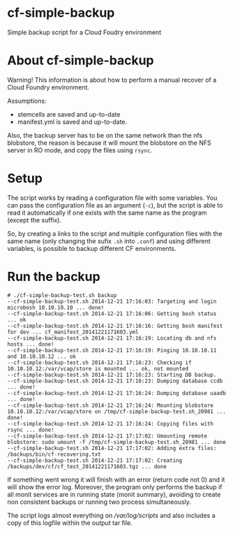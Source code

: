 cf-simple-backup
================

Simple backup script for a Cloud Foudry environment

About cf-simple-backup
=============================

Warning! This information is about how to perform a manual recover 
of a Cloud Foundry environment.

Assumptions:

 * stemcells are saved and up-to-date
 * manifest.yml is saved and up-to-date.

Also, the backup server has to be on the same network than the nfs blobstore, the
reason is because it will mount the blobstore on the NFS server in RO mode, and
copy the files using `rsync`.


Setup
=====

The script works by reading a configuration file with some variables. You can pass
the configuration file as an argument (`-c`), but the script is able to read
it automatically if one exists with the same name as the program (except the suffix).

So, by creating a links to the script and multiple configuration files with
the same name (only changing the sufix `.sh` into `.conf`) and using different 
variables, is possible to backup different CF environments.

Run the backup
==============

```
# ./cf-simple-backup-test.sh backup
--cf-simple-backup-test.sh 2014-12-21 17:16:03: Targeting and login microbosh 10.10.10.10 ... done!
--cf-simple-backup-test.sh 2014-12-21 17:16:06: Getting bosh status ... ok
--cf-simple-backup-test.sh 2014-12-21 17:16:16: Getting bosh manifest for dev ... cf_manifest_20141221171603.yml
--cf-simple-backup-test.sh 2014-12-21 17:16:19: Locating db and nfs hosts ... done!
--cf-simple-backup-test.sh 2014-12-21 17:16:19: Pinging 10.10.10.11 and 10.10.10.12 ... ok
--cf-simple-backup-test.sh 2014-12-21 17:16:23: Checking if 10.10.10.12:/var/vcap/store is mounted ... ok, not mounted
--cf-simple-backup-test.sh 2014-12-21 17:16:23: Starting DB backup.
--cf-simple-backup-test.sh 2014-12-21 17:16:23: Dumping database ccdb ... done!
--cf-simple-backup-test.sh 2014-12-21 17:16:24: Dumping database uaadb ... done!
--cf-simple-backup-test.sh 2014-12-21 17:16:24: Mounting blobstore 10.10.10.12:/var/vcap/store on /tmp/cf-simple-backup-test.sh_20981 ... done!
--cf-simple-backup-test.sh 2014-12-21 17:16:24: Copying files with rsync ... done!
--cf-simple-backup-test.sh 2014-12-21 17:17:02: Umounting remote blobstore: sudo umount -f /tmp/cf-simple-backup-test.sh_20981 ... done
--cf-simple-backup-test.sh 2014-12-21 17:17:02: Adding extra files: /backups/bin/cf-recovering.txt 
--cf-simple-backup-test.sh 2014-12-21 17:17:02: Creating /backups/dev/cf/cf_test_20141221171603.tgz ... done
```

If something went wrong it will finish with an error (return code not 0) and
it will show the error log. Moreover, the program only performs the backup if 
all monit services are in running state (monit summary), avoiding to create
non consistent backups or running two process simultaneously.

The script logs almost everything on _/var/log/scripts_ and also includes
a copy of this logfile within the output tar file.

